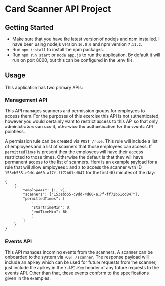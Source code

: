 # Card Scanner API Project

## Getting Started
- Make sure that you have the latest version of nodejs and npm installed. I have been using nodejs version `16.0.0` and npm version `7.11.2`.
- Run `npm install` to install the npm packages.
- Run `npm run start` or `node app.js` to run the application. By default it will run on port 8000, but this can be configured in the .env file.

## Usage
This application has two primary APIs:

### Management API
This API manages scanners and permission groups for employees to access them. For the purposes of this exercise this API is not authenticated, however you would certainly want to restrict access to this API so that only administrators can use it, otherwise the authentication for the events API pointless.

A permission rule can be created via `POST /rule`. This rule will include a list of employees and a list of scanners that those employees can access. If `permittedTimes` is present then the employees will have their access restricted to those times. Otherwise the default is that they will have permanent access to the list of scanners.
Here is an example payload for a rule that will allow employees `1` and `2` to access the scanner with ID `153eb555-c9dd-4d60-a17f-ff72b61cd847` for the first 60 minutes of the day:
```
{
    {
        "employees": [1, 2],
        "scanners": ["153eb555-c9dd-4d60-a17f-ff72b61cd847"],
        "permittedTimes": [
            {
            "startTimeMin": 0,
            "endTimeMin": 60
            }
        ]
    }
}
```

### Events API
This API manages incoming events from the scanners. A scanner can be onboarded to the system via `POST /scanner`. The response payload will include an apikey which can be used for future requests from the scanner, just include the apikey in the `X-API-Key` header of any future requests to the events API. Other than that, these events conform to the specifications given in the examples.